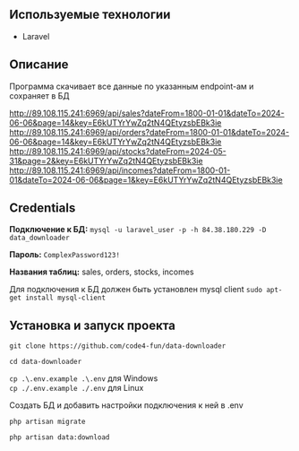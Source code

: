 ## Используемые технологии

- Laravel

## Описание

Программа скачивает все данные по указанным endpoint-ам и сохраняет в БД

http://89.108.115.241:6969/api/sales?dateFrom=1800-01-01&dateTo=2024-06-06&page=14&key=E6kUTYrYwZq2tN4QEtyzsbEBk3ie
http://89.108.115.241:6969/api/orders?dateFrom=1800-01-01&dateTo=2024-06-06&page=14&key=E6kUTYrYwZq2tN4QEtyzsbEBk3ie
http://89.108.115.241:6969/api/stocks?dateFrom=2024-05-31&page=2&key=E6kUTYrYwZq2tN4QEtyzsbEBk3ie
http://89.108.115.241:6969/api/incomes?dateFrom=1800-01-01&dateTo=2024-06-06&page=1&key=E6kUTYrYwZq2tN4QEtyzsbEBk3ie

## Credentials

**Подключение к БД:** `mysql -u laravel_user -p -h 84.38.180.229 -D data_downloader`

**Пароль:** `ComplexPassword123!`

**Названия таблиц:** sales, orders, stocks, incomes

Для подключения к БД должен быть установлен mysql client `sudo apt-get install mysql-client`

## Установка и запуск проекта

`git clone https://github.com/code4-fun/data-downloader`

`cd data-downloader`

`cp .\.env.example .\.env` для Windows  
`cp ./.env.example ./.env` для Linux

Создать БД и добавить настройки подключения к ней в .env

`php artisan migrate`

`php artisan data:download`
